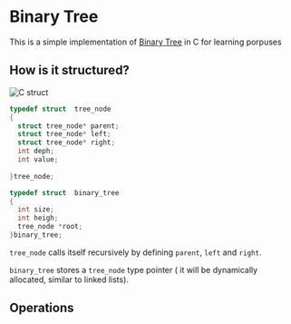 # Binary Tree

This is a simple implementation of [Binary Tree](/data_structs/trees/binary_search_tree.c) in C for learning porpuses 

## How is it structured?
![C struct ](https://github.com/lusan23/study-log/assets/142463065/e19f63c5-4685-481c-a7a7-394531a33d94)


```C
typedef struct  tree_node
{
  struct tree_node* parent;
  struct tree_node* left;
  struct tree_node* right;
  int deph;
  int value;
  
}tree_node;

typedef struct  binary_tree
{
  int size;
  int heigh;
  tree_node *root;
}binary_tree;
```
`tree_node` calls itself recursively by defining `parent`, `left` and `right`.

`binary_tree` stores a `tree_node` type pointer ( it will be  dynamically allocated, similar to linked lists).

## Operations

